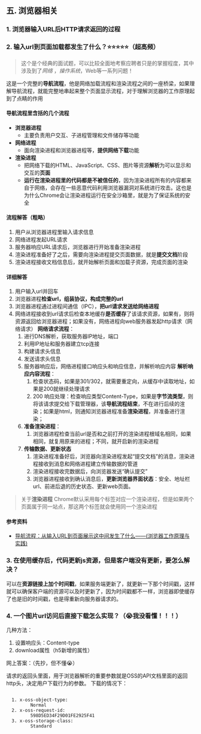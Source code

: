## 五. 浏览器相关
### 1. 浏览器输入URL后HTTP请求返回的过程
### 2. 输入url到页面加载都发生了什么？:star::star::star::star::star:（超高频）
> 这个是个经典的面试题，可以比较全面地考察应聘者只是的掌握程度，其中涉及到了*网络*
，*操作系统*，Web等一系列问题！

这是一个完整的**导航流程**，他是网络加载流程和渲染流程之间的一座桥梁，如果理解导航流程，就能完整地串起来整个页面显示流程，对于理解浏览器的工作原理起到了点睛的作用

#### 导航流程里含括的几个流程
- **浏览器进程**
  - 主要负责用户交互、子进程管理和文件储存等功能
- **网络进程**
  - 面向渲染进程和浏览器进程等，**提供网络下载**功能
- **渲染进程**
  - 把网络下载的HTML、JavaScript、CSS、图片等资源**解析**为可以显示和交互的**页面**
  - **运行在渲染进程里的代码都是不被信任的**，因为渲染进程所有的内容都来自于网络，会存在一些恶意代码利用浏览器漏洞对系统进行攻击。这也是为什么Chrome会让渲染进程运行在安全沙箱里，就是为了保证系统的安全
  
#### 流程解答（粗略）

1. 用户从浏览器进程里输入请求信息
2. 网络进程发起URL请求
3. 服务器响应URL请求后，浏览器进行开始准备渲染进程
4. 渲染进程准备好了之后，需要向渲染进程提交页面数据，就是**提交文档**阶段
5. 渲染进程接收文档信息后，就开始解析页面和加载子资源，完成页面的渲染

#### 详细解答
1. 用户输入url并回车
2. 浏览器进程**检查url，组装协议，构成完整的url**
3. 浏览器进程通过进程间通信（IPC），**把url请求发送给网络进程**
4. 网络进程接收到url请求后检查本地缓存**是否缓存**了该请求资源，如果有，则将资源返回给浏览器进程；如果没有，网络进程向web服务器发起http请求（网络请求）
   **网络请求流程**：
   1. 进行DNS解析，获取服务器IP地址，端口
   2. 利用IP地址和服务器建立tcp连接
   3. 构建请求头信息
   4. 发送请求头信息
   5. 服务器响应后，网络进程接口响应头和响应信息，并解析响应内容
      **解析响应内容流程**：
        1. 检查状态码，如果是301/302，就需要重定向，从缓存中读取地址，如果是200就继续处理请求
        2. 200 响应处理：检查响应类型Content-Type，如果是**字节流类型**，则将该请求提交给下载管理器，该**导航流程结束**，不在进行后续的渲染；如果是html，则通知浏览器进程准备**渲染进程**，并准备进行渲染；
    6. **准备渲染进程**：
       1. 浏览器进程检查当前url是否和之前打开的渲染进程根域名相同，如果相同，就复用原来的进程；不同，就开启新的渲染进程
    7. **传输数据、更新状态**
       1. 渲染进程准备好后，浏览器向渲染进程发起“提交文档”的消息，渲染进程接收到消息和网络进程建立传输数据的管道
       2. 渲染进程接收完数据后，向浏览器发送“确认提交”
       3. 浏览器进程接收到确认消息后，**更新浏览器界面状态**：安全、地址栏url、前进后退的历史状态、更新web页面。

> 关于**渲染进程**
> Chrome默认采用每个标签对应一个渲染进程，但是如果两个页面属于同一站点，那这两个标签就会使用同一个渲染进程

#### 参考资料
- [导航流程：从输入URL到页面展示这中间发生了什么——(浏览器工作原理与实践)](https://blog.poetries.top/browser-working-principle/guide/part1/lesson04.html)
### 3. 在使用缓存后，代码更新js资源，但是客户端没有更新，要怎么解决？

可以在**资源链接上加个时间戳**，如果服务端更新了，就更新一下那个时间戳，这样就可以确保客户端的资源可以及时更新了，因为时间戳都不一样，浏览器即使缓存了也是旧的时间戳，也是得重新向服务器请求的。

### 4. 一个图片url访问后直接下载怎么实现？（:sob:我没看懂！！！）

几种方法：
1. 设置响应头：Content-type
2. download属性（h5新增的属性）

网上答案：（先抄，但不懂:sob:）

请求的返回头里面，用于浏览器解析的重要参数就是OSS的API文档里面的返回http头，决定用户下载行为的参数。
下载的情况下：
```

  1. x-oss-object-type:
         Normal
  2. x-oss-request-id:
         598D5ED34F29D01FE2925F41
  3. x-oss-storage-class:
         Standard
```
